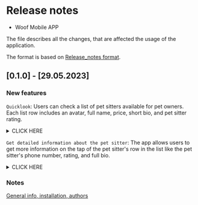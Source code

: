  # Release notes

- Woof Mobile APP

The file describes all the changes, that are affected the usage of the application.

The format is based on [Release_notes format](https://github.com/ios-course/ironfoudation-team-project/wiki/Release_notes-format).

## [0.1.0] - [29.05.2023]

### New features

`Quicklook`: Users can check a list of pet sitters available for pet owners. Each list row includes an avatar, full name, price, short bio, and pet sitter rating.

</details>

<details>
<summary> CLICK HERE</summary>

<p>

![list of pet sitters](https://github.com/ios-course/ironfoudation-team-project/assets/120586844/a62ea90f-50f1-4c44-81c1-e0ef8091feae)

</p>
</details>

`Get detailed information about the pet sitter`: The app allows users to get more information on the tap of the pet sitter's row in the list like the pet sitter's phone number, rating, and full bio.

</details>

<details>
<summary> CLICK HERE</summary>

<p>

![sitter](https://github.com/ios-course/ironfoudation-team-project/assets/120586844/4994d3ef-8b12-4083-8924-1730c9b53ef6)

</p>
</details>

### Notes
[General info, installation, authors](https://github.com/ios-course/ironfoudation-team-project/blob/main/README.md)
